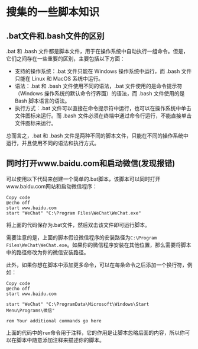 # 搜集的一些脚本知识

## .bat文件和.bash文件的区别

.bat 和 .bash 文件都是脚本文件，用于在操作系统中自动执行一组命令。但是，它们之间存在一些重要的区别，主要包括以下方面：

- 支持的操作系统：.bat 文件只能在 Windows 操作系统中运行，而 .bash 文件只能在 Linux 和 MacOS 系统中运行。
- 语法：.bat 和 .bash 文件使用不同的语法，.bat 文件使用的是命令提示符（Windows 操作系统的默认命令行界面）的语法，而 .bash 文件使用的是 Bash 脚本语言的语法。
- 执行方式：.bat 文件可以直接在命令提示符中运行，也可以在操作系统中单击文件图标来运行。而 .bash 文件必须在终端中通过命令行运行，不能直接单击文件图标来运行。

总而言之，.bat 和 .bash 文件是两种不同的脚本文件，只能在不同的操作系统中运行，并且使用不同的语法和执行方式。

## 同时打开www.baidu.com和启动微信(发现报错)

可以使用以下代码来创建一个简单的.bat脚本，该脚本可以同时打开www.baidu.com网站和启动微信程序：

```
Copy code
@echo off
start www.baidu.com
start "WeChat" "C:\Program Files\WeChat\WeChat.exe"
```

将上面的代码保存为.bat文件，然后双击该文件即可运行脚本。

需要注意的是，上面的脚本假设微信程序的安装路径为`C:\Program Files\WeChat\WeChat.exe`。如果你的微信程序安装在其他位置，那么需要将脚本中的路径修改为你的微信安装路径。

此外，如果你想在脚本中添加更多命令，可以在每条命令之后添加一个换行符，例如：

```
Copy code
@echo off
start www.baidu.com

start "WeChat" "C:\ProgramData\Microsoft\Windows\Start Menu\Programs\微信"

rem Your additional commands go here
```

上面的代码中的`rem`命令用于注释，它的作用是让脚本忽略后面的内容，所以你可以在脚本中随意添加注释来描述你的脚本。

